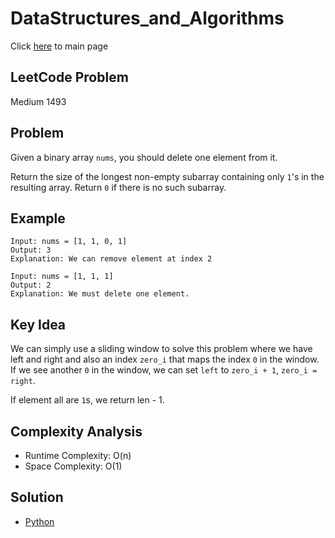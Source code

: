 # DataStructures_and_Algorithms
Click [here](../../README.md) to main page

## LeetCode Problem
Medium 1493

## Problem
Given a binary array `nums`, you should delete one element from it.

Return the size of the longest non-empty subarray containing only `1`'s in the resulting array. Return `0` if there is no such subarray.

## Example
```
Input: nums = [1, 1, 0, 1]
Output: 3
Explanation: We can remove element at index 2

Input: nums = [1, 1, 1]
Output: 2
Explanation: We must delete one element.
```

## Key Idea
We can simply use a sliding window to solve this problem where we have left and right and also an index `zero_i` that maps the index `0` in the window. If we see another `0` in the window, we can set `left` to `zero_i + 1`, `zero_i = right`.

If element all are `1`s, we return len - 1.

## Complexity Analysis
- Runtime Complexity: O(n)
- Space Complexity: O(1)

## Solution
- [Python](./solution.py)
